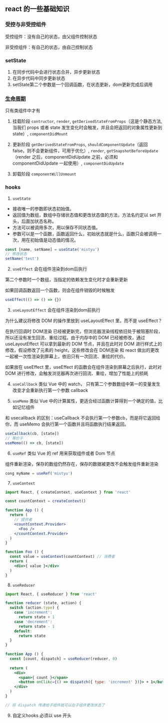 ## react 的一些基础知识

### 受控与非受控组件
受控组件：没有自己的状态，由父组件控制状态

非受控组件：有自己的状态，由自己控制状态

### setState
1. 在同步代码中会进行状态合并，异步更新状态
2. 在异步代码中同步更新状态
3. setState第二个参数是一个回调函数，在状态更新，dom更新完成后调用

### [生命周期](https://zh-hans.reactjs.org/docs/react-component.html#getsnapshotbeforeupdate)
只有类组件中才有
1. 挂载阶段
`contructor`,
`render`,
`getDerivedStateFromProps`（这是个静态方法,当我们 props 或者 state 发生变化时会触发，并且会把返回的对象属性更新到 state）,
`componentDidMount`

2. 更新阶段
`getDerivedStateFromProps`,
`shouldComponentUpdate`（返回 false，则不会更新组件，可用于优化）,
`render`,
`getSnapshotBeforeUpdate`（render 之后，componentDidUpdate 之前，必须和 componentDidUpdate 一起使用）,
`componentDidUpdate`

3. 卸载阶段
`componentWillUnmount`

### hooks
1. `useState`
* 接收唯一的参数即状态初始值。
* 返回值为数组，数组中存储状态值和更改状态值的方法，方法名约定以 set 开头，后面加状态名称。
* 方法可以被调用多次，用以保存不同状态值。
* 参数可以是一个函数，函数返回什么，初始状态就是什么，函数只会被调用一次，用在初始值是动态值的情况。
```jsx
const [name, setName] = useState('mistyu')
// 修改状态
setName('test')
```

2. `useEffect`
会在组件渲染到dom后执行

第二个参数时一个数组，当指定的依赖发生变化时才会重新更新

如果回调函数返回一个函数，则会在组件销毁的时候触发
```jsx
useEffect(() => () => {})
```

3. `useLayoutEffect`
会在组件渲染到dom前执行

为什么建议将修改 DOM 的操作里放到 useLayoutEffect 里，而不是 useEffect？

在执行回调时 DOM渲染 已经被更新完，但浏览器渲染线程依旧处于被阻塞阶段，所以还没有发生回流、重绘过程。由于内存中的 DOM 已经被修改，通过 useLayoutEffect 可以拿到最新的 DOM 节点，并且在此时对 DOM 进行样式上的修改，假设修改了元素的 height，这些修改会在 DOM渲染 和 react 做出的更改一起被一次性渲染到屏幕上，依旧只有一次回流、重绘的代价。

如果放在 useEffect 里，useEffect 的函数会在组件渲染到屏幕之后执行，此时对 DOM 进行修改，会触发浏览器再次进行回流、重绘，增加了性能上的损耗

4. `useCallback`
类似 Vue 中的 watch， 只有第二个参数数组中第一的变量发生改变才会重新执行第一个参数 callback


5. `useMemo`
类似 Vue 中的计算属性，更适合经过函数计算得到一个确定的值，比如记忆组件


和 usecallback 的区别：useCallback 不会执行第一个参数cb，而是将它返回给你，而 useMemo 会执行第一个函数并且将函数执行结果返回。
```js
useCallback(cb, [state])
// 等价于
useMemo(() => cb, [state])
```

6. `useRef`
类似 Vue 的 ref 用来获取组件或者 Dom 节点

组件重新渲染，保存的数组仍然存在，保存的数据被更改不会触发组件重新渲染
```jsx
cong myName = useRef('mistyu')
```

7. `useContext`
```jsx
import React, { createContext, useContext } from 'react'

const countContext = createContext()

function App () {
  return (
    // 提供者
    <countContext.Provider>
      <Foo />
    </countContext.Provider>
  )
}

function Foo () {
  const value = useContext(countContext) // 消费者
  return (
    <div>{ value }</div>
  )
}
```
8. `useReducer`
```jsx
import React, { useReducer } from 'react'

function reducer (state, action) {
  switch (action.type) {
    case 'increment':
      return state + 1
    case 'decrement':
      return state - 1
    default:
      return state
  }
}

function App () {
  const [count, dispatch] = useReducer(reducer, 0)
  
  return (
    <div>  
      <span>{ count }</span>
      <button onClikc={() => dispatch({ type: 'increment' })}> + 1</button>
    </div>
  )
}

// 将 dispatch 传递给子组件就可以在子组件更改状态了
```

9. 自定义hooks
必须以 use 开头